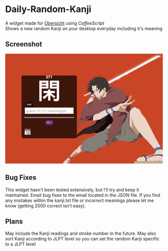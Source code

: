 # Daily-Random-Kanji

A widget made for [Übersicht](http://tracesof.net/uebersicht/) using _CoffeeScript_<br>
Shows a new random Kanji on your desktop everyday including it's meaning

## Screenshot

<center>
  <img src="https://github.com/cbeardsmore/Daily-Random-Kanji/blob/master/screenshot.png?raw=true" alt="Screenshot">
</center>

## Bug Fixes

This widget hasn't been tested extensively, but I'll try and keep it maintained. Email bug fixes to the email located in the JSON file. If you find any mistakes within the kanji.txt file or incorrect meanings please let me know (getting 2000 correct isn't easy).

## Plans

May include the Kanji readings and stroke number in the future. May also sort Kanji according to JLPT level so you can set the random Kanji specific to a JLPT level
